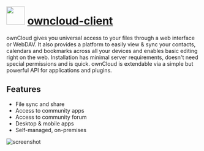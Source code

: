 # <img src="https://cdn.jsdelivr.net/gh/chocolatey-community/chocolatey-coreteampackages@edba4a5849ff756e767cba86641bea97ff5721fe/icons/owncloud.png" width="48" height="48"/> [owncloud-client](https://chocolatey.org/packages/owncloud-client)

ownCloud gives you universal access to your files through a web interface or WebDAV. It also provides a platform to easily view & sync your contacts, calendars and bookmarks across all your devices and enables basic editing right on the web. Installation has minimal server requirements, doesn't need special permissions and is quick. ownCloud is extendable via a simple but powerful API for applications and plugins.

## Features

- File sync and share
- Access to community apps
- Access to community forum
- Desktop & mobile apps
- Self-managed, on-premises


![screenshot](https://cdn.rawgit.com/chocolatey/chocolatey-coreteampackages/master/automatic/owncloud-client/screenshot.png)
